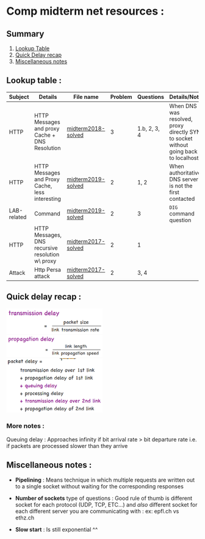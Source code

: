 

# Comp midterm net resources :

## Summary

1. [Lookup Table](#lookup-table-)
2. [Quick Delay recap](#quick-delay-recap-)
3. [Miscellaneous notes](#miscellaneous-notes-)

## Lookup table :
| Subject | Details | File name | Problem | Questions | Details/Note |
|---------|---------|-----------|---------|-----------|--------------|
|HTTP |HTTP Messages and proxy Cache + DNS Resolution | [midterm2018-solved] | 3 | 1.b, 2, 3, 4 | When DNS was resolved, proxy directly SYN to socket without going back to localhost |
|HTTP |HTTP Messages and Proxy Cache, less interesting| [midterm2019-solved] | 2 | 1, 2         | When authoritative DNS server is not the first contacted
|LAB-related|Command|[midterm2019-solved]|2|3|`DIG` command question| 
|HTTP|HTTP Messages, DNS recursive resolution w\ proxy|[midterm2017-solved]|2|1| |
|Attack|Http Persa attack|[midterm2017-solved]|2|3, 4| |

## Quick delay recap :

<img src="https://github.com/WollfieGitHub/CompNetResources/blob/master/resources/img/transmission_delay.png?raw=true" alt="transmission_delay" width="50%"/>

<img src="https://github.com/WollfieGitHub/CompNetResources/blob/master/resources/img/propagation_delay.png?raw=true" alt="propagation_delay" width="50%"/>

<img src="https://github.com/WollfieGitHub/CompNetResources/blob/master/resources/img/packet_total_delay_over_switch.png?raw=true" alt="packet_delay" width="50%"/>

### More notes : 
Queuing delay : Approaches infinity if bit arrival rate > bit departure rate i.e. if packets are
processed slower than they arrive

## Miscellaneous notes :

- **Pipelining** : Means technique in which multiple requests are written out to a single socket without waiting for the corresponding responses

- **Number of sockets** type of questions : Good rule of thumb is different socket for each 
protocol (UDP, TCP, ETC...) and _also_ different socket for each different server you are communicating with :
ex: epfl.ch vs ethz.ch

- **Slow start** : Is still exponential ^^






[midterm2017-solved]: resources/midterm2017-solved.pdf
[midterm2018-solved]: resources/midterm2018-solved.pdf
[midterm2019-solved]: resources/midterm2019-solved.pdf
